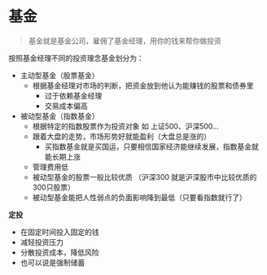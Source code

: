 # 基金
>基金就是基金公司，雇佣了基金经理，用你的钱来帮你做投资

按照基金经理不同的投资理念基金划分为：
- 主动型基金（股票基金）
  - 根据基金经理对市场的判断，把资金放到他认为能赚钱的股票和债券里
    - 过于依赖基金经理
    - 交易成本偏高
- 被动型基金（指数基金）
  - 根据特定的指数股票作为投资对象 如 上证500、沪深500...
  - 跟着大盘的走势，市场形势好就能盈利（大盘总是涨的）
    - 买指数基金就是买国运，只要相信国家经济能继续发展，指数基金就能长期上涨
  - 管理费用低
  - 被动型基金的股票一般比较优质 （沪深300 就是沪深股市中比较优质的300只股票）
  - 被动型基金能把人性弱点的负面影响降到最低（只要看指数就行了）

**定投**
- 在固定时间投入固定的钱
- 减轻投资压力
- 分散投资成本，降低风险
- 也可以说是强制储蓄
